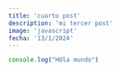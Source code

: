 ```yaml
---
title: 'cuarto post'
description: 'mi tercer post'
image: 'javascript'
fecha: '13/1/2024'
---
```


```javascript
console.log("HOla mundo")
```